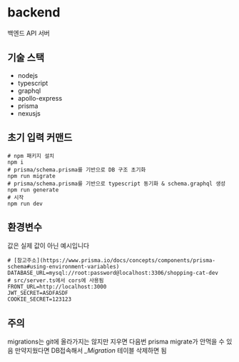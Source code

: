 # backend
백엔드 API 서버

## 기술 스택
* nodejs
* typescript
* graphql
* apollo-express
* prisma
* nexusjs

## 초기 입력 커맨드
```
# npm 패키지 설치
npm i
# prisma/schema.prisma를 기반으로 DB 구조 초기화
npm run migrate
# prisma/schema.prisma를 기반으로 typescript 동기화 & schema.graphql 생성
npm run generate
# 시작
npm run dev
```

## 환경변수
값은 실제 값이 아닌 예시입니다
```
# [참고주소](https://www.prisma.io/docs/concepts/components/prisma-schema#using-environment-variables)
DATABASE_URL=mysql://root:password@localhost:3306/shopping-cat-dev
# src/server.ts에서 cors에 사용됨
FRONT_URL=http://localhost:3000
JWT_SECRET=ASDFASDF
COOKIE_SECRET=123123
```

## 주의
migrations는 git에 올라가지는 않지만 지우면 다음번 prisma migrate가 안먹을 수 있음 만약지웠다면 DB접속해서 *_Migration* 테이블 삭제하면 됨